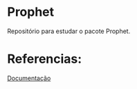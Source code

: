 # Prophet
Repositório para estudar o pacote Prophet.

# Referencias:

[Documentação](https://facebook.github.io/prophet/docs/quick_start.html)

